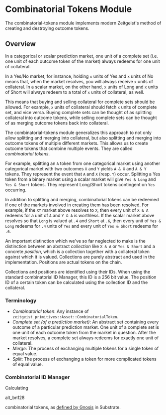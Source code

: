 # Combinatorial Tokens Module

The combinatorial-tokens module implements modern Zeitgeist's method of
creating and destroying outcome tokens.

## Overview

In a categorical or scalar prediction market, one unit of a complete set (i.e. one unit of each outcome token of the market) always redeems for one unit of collateral.

In a Yes/No market, for instance, holding `x` units of Yes and `x` units of No means that, when the market resolves, you will always receive `x` units of collateral. In a scalar market, on the other hand, `x` units of Long and `x` units of Short will always redeem to a total of `x` units of collateral, as well.

This means that buying and selling collateral for complete sets should be allowed. For example, `x` units of collateral should fetch `x` units of complete set, and vice versa. Buying complete sets can be thought of as splitting collateral into outcome tokens, while selling complete sets can be thought of as merging outcome tokens back into collateral.

The combinatorial-tokens module generalizes this approach to not only allow splitting and merging into collateral, but also splitting and merging into outcome tokens of multiple different markets. This allows us to create outcome tokens that combine multiple events. They are called _combinatorial tokens_.

For example, splitting an `A` token from one categorical market using another categorical market with two outcomes `X` and `Y` yields `A & X` and `A & Y` tokens. They represent the event that `A` and `X` (resp. `Y`) occur. Splitting a Yes token from a binary market using a scalar market will give `Yes & Long` and `Yes & Short` tokens. They represent Long/Short tokens contingent on `Yes` occurring.

In addition to splitting and merging, combinatorial tokens can be redeemed if one of the markets involved in creating them has been resolved. For example, if the `XY` market above resolves to `X`, then every unit of `X & A` redeems for a unit of `A` and `Y & A` is worthless. If the scalar market above resolves so that `Long` is valued at `.4` and `Short` at `.6`, then every unit of `Yes & Long` redeems for `.4` units of `Yes` and every unit of `Yes & Short` redeems for `.6`.

An important distinction which we've so far neglected to make is the distinction between an abstract _collection_ like `X & A` or `Yes & Short` and a concrete _position_, which is a collection together with a collateral token against which it is valued. Collections are purely abstract and used in the implementation. Positions are actual tokens on the chain.

Collections and positions are identified using their IDs. When using the standard combinatorial ID Manager, this ID is a 256 bit value. The position ID of a certain token can be calculated using the collection ID and the collateral.

### Terminology

- _Combinatorial token_: Any instance of `zeitgeist_primitives::Asset::CombinatorialToken`.
- _Complete set (of a prediction market)_: An abstract set containing every outcome of a particular prediction market. One unit of a complete set is one unit of each outcome token from the market in question. After the market resolves, a complete set always redeems for exactly one unit of collateral.
- _Merge_: The process of exchanging multiple tokens for a single token of equal value.
- _Split_: The process of exchanging a token for more complicated tokens of equal value.

### Combinatorial ID Manager

Calculating 

alt_bn128

combinatorial tokens, as [defined by
Gnosis](https://docs.gnosis.io/conditionaltokens/) in Substrate.
